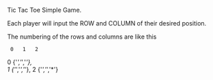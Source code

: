 Tic Tac Toe Simple Game.

Each player will input the ROW and COLUMN of their desired position. 

The numbering of the rows and columns are like this 


     0   1   2
 0 {'*','*','*'},  
 1 {'*','*','*'},
 2 {'*','*','*'}
